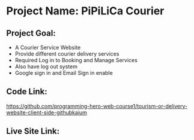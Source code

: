 # Project Name: PiPiLiCa Courier

## Project Goal:
* A Courier Service Website
* Provide different courier delivery services
* Required Log in to Booking and Manage Services
* Also have log out system
* Google sign in and Email Sign in enable

## Code Link:
https://github.com/programming-hero-web-course1/tourism-or-delivery-website-client-side-githubkaium

## Live Site Link: